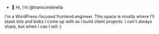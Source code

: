 - 👋 Hi, I’m @transcinderella

I'm a WordPress-focused frontend engineer. This space is mostly where I'll stash bits and bobs I come up with as I build client projects. I can't always share, but when I can I will :)
